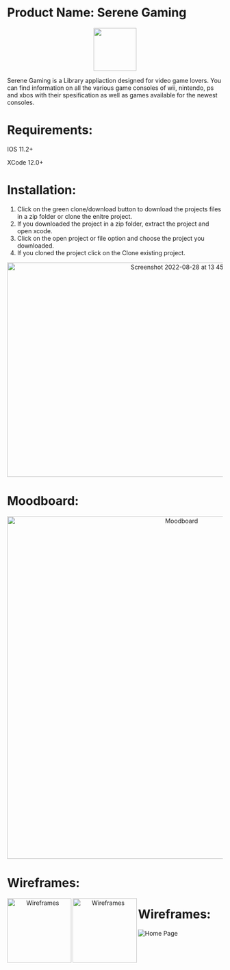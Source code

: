 # Product Name: Serene Gaming

<p align="center">
  <img src="https://user-images.githubusercontent.com/55394634/187067811-90a2f9ae-0b88-49ba-b6bf-a60e0687196f.png" width="100" height="100">
</p>

  Serene Gaming is a Library appliaction designed for video game lovers. You can find information on all the various game consoles of wii, nintendo, ps and xbos with their spesification as well as games available for the newest consoles.

# Requirements:
  
  IOS 11.2+
  
  XCode 12.0+
  
# Installation:
  1. Click on the green clone/download button to download the projects files in a zip folder or clone the enitre project.
  2. If you downloaded the project in a zip folder, extract the project and open xcode.
  3. Click on the open project or file option and choose the project you downloaded.
  4. If you cloned the project click on the Clone existing project.
  
 <p align="center">
  <img width="799" alt="Screenshot 2022-08-28 at 13 45 52" src="https://user-images.githubusercontent.com/55394634/187072576-92975ad8-46d2-4be9-90d3-040d9e726288.png" height="500">
</p>

# Moodboard:
 <p align="center">
  <img width="799" alt="Moodboard" src="https://user-images.githubusercontent.com/55394634/187072659-97158801-8a6b-40a4-948a-c8f949cea65f.png">
</p>

# Wireframes:
 <p align="center">
  <img alt="Wireframes" src="https://user-images.githubusercontent.com/55394634/187072870-a2676622-9305-41fb-b896-7e51888079a0.png"  width="150" float="left" align="left" >
</p>

 <p align="center">
  <img alt="Wireframes" src="https://user-images.githubusercontent.com/55394634/187072966-c3257b75-2bfd-4c4a-bc1f-0805facb3bd9.png"  width="150" float="left" align="left">
</p>

# Wireframes:

![Home Page](https://user-images.githubusercontent.com/55394634/187072966-c3257b75-2bfd-4c4a-bc1f-0805facb3bd9.png)


